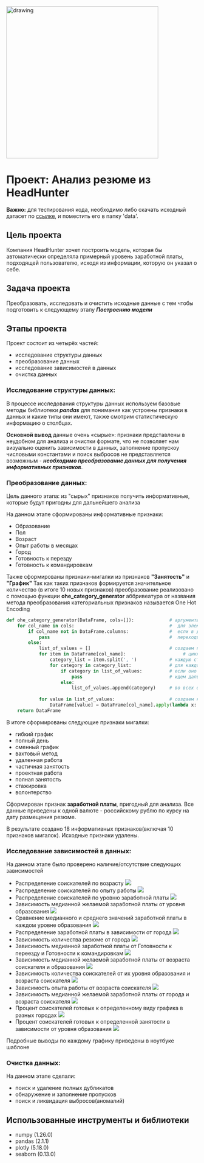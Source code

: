  <img src = https://raw.githubusercontent.com/AndreyRysistov/DatasetsForPandas/main/hh%20label.jpg alt="drawing" style="width:400px;">

# Проект: Анализ резюме из HeadHunter

**Важно:** для тестирования кода, необходимо либо скачать исходный датасет по [ссылке](https://disk.yandex.ru/d/j_4-nxd7N6dZxQ), и поместить его в папку 'data'.

## Цель проекта
Компания HeadHunter хочет построить модель, которая бы автоматически определяла примерный уровень заработной платы, подходящей пользователю, исходя из информации, которую он указал о себе. 

## Задача проекта
Преобразовать, исследовать и очистить исходные данные с тем чтобы подготовить к следующему этапу ***Построению модели***

## Этапы проекта
Проект состоит из четырёх частей:
* исследование структуры данных
* преобразование данных
* исследование зависимостей в данных
* очистка данных

### Исследование структуры данных:
В процессе исследования структуры данных используем базовые методы библиотеки ***pandas*** для понимания как устроены признаки в данных и какие типы они имеют, также смотрим статистическую информацию о столбцах.

**Основной вывод** данные очень «сырые»: признаки представлены в неудобном для анализа и очистки формате, что не позволяет нам визуально оценить зависимости в данных, заполнение пропускоу числовыми константами и  поиск выбросов не представляется возможным - ***необходимо преобразование данных для получения информативных признаков***. 

### Преобразование данных:
Цель данного этапа: из "сырых" признаков получить информативные, которые будут пригодны для дальнейшего анализа

На данном этапе сформированы информативные признаки:
* Образование
* Пол
* Возраст
* Опыт работы в месяцах
* Город
* Готовность к перезду
* Готовность к командировкам

Также сформированы признаки-мигалки из признаков **"Занятость"** и **"График"** 
Так как таких признаков формируется значительное количество (в итоге 10 новых признаков) преобразование реализовано с помощью функции **ohe_category_generator** аббривеатура от названия метода преобразования категориальных признаков называется One Hot Encoding 

```python
def ohe_category_generator(DataFrame, cols=[]):             # аргументы Датафрейм и список названий столбцов, из которых будем выделять категории мигалки    
    for col_name in cols:                                   #  для элемента в списке
        if col_name not in DataFrame.columns:               #  если в датафрейме нет такого столбца
            pass                                            #  переходим к следующему столбцу
        else:
            list_of_values = []                             # создаем пустой список в который будем добавлять названия категорий мигалок
            for item in DataFrame[col_name]:                     # цикл по интересующему признаку, по каждой строке
                category_list = item.split(', ')            # каждую строку переводим в список по разделителю
                for category in category_list:              # для каждого значения в списке
                    if category in list_of_values:          # если оно есть в списке названий категорий мигалок
                        pass                                # идем дальше
                    else:
                        list_of_values.append(category)     # во всех остальных добавляем значение в спискок назварий категорий мигалок
    
            for value in list_of_values:                    # создаем новые булевые признаки мигалки по вхождению в список названий категорий мигалок
                DataFrame[value] = DataFrame[col_name].apply(lambda x: True if value in x else False)
    return DataFrame
```
В итоге сформированы следующие признаки мигалки:
* гибкий график
* полный день
* сменный график
* вахтовый метод
* удаленная работа
* частичная занятость
* проектная работа
* полная занятость
* стажировка   
* волонтерство 

Сформирован признак **заработной платы**, пригодный для анализа. Все данные приведены к одной валюте - российскому рублю по курсу на дату размещения резюме.

В результате создано 18 информативных признаков(включая 10 признаков мигалок). Исходные признаки удалены.

### Исследование зависимостей в данных:
На данном этапе было проверено наличие/отсутствие следующих зависимостей
* Распределение соискателей по возрасту
![](/pictures/5.1_distribution_by_age.png)
* Распределение соискателей по опыту работы
![](/pictures/5.2_distribution_by_expierence.png)
* Распределение соискателей по уровню заработной платы
![](/pictures/5.3_distribution_by_salary.png)
* Зависимость медианной желаемой заработной платы от уровня образования 
![](/pictures/5.4_dependence_salary_from_education_level.png)
* Сравнение медианного и среднего значений заработной платы в каждом уровне образования
![](/pictures/5.4.1_median_mean_salary.png)
* Распределение заработной платы в зависимости от города
![](/pictures/5.5_distribution_salary_from_city.png)
* Зависимость количества резюме от города
![](/pictures/5.5.1_cv_number_from_city.png)
* Зависимость медианной заработной платы  от Готовности к переезду и Готовности к командировкам
![](/pictures/5.6_median_salary_from_ready_to_move.png)
* Зависимость медианной желаемой заработной платы от возраста соискателя и образования
![](/pictures/5.7_dependence_salary_from_educ.lv_&_age.png)
* Зависимость количества соискателей от их уровня образования и возраста соискателя
![](/pictures/5.7.1_dependence_number_from_educ.lv_&_age.png)
* Зависимость опыта работы от возраста соискателя
![](/pictures/5.8_dependence_exp_from_age.png)
* Зависимость медианной желаемой заработной платы от города и возраста соискателя
![](/pictures/add5.9_dependence_salary_from_city_&_age.png)
* Процент соискателей готовых к определенному виду графика в разных городах
![](/pictures/add5.10_percent_from_city&kind.png)
* Процент соискателей готовых к определенной занятости в зависимости от уровня образования
![](/pictures/add5.11_percent_from_ed.level&kind.png)

Подробные выводы по каждому графику приведены в ноутбуке шаблоне

### Очистка данных:

На данном этапе сделали:
* поиск и удаление полных дубликатов
* обнаружение и заполнение пропусков
* поиск и ликвидация выбросов(аномалий) 


## Использованные инструменты и библиотеки
* numpy (1.26.0)
* pandas (2.1.1)
* plotly (5.18.0)
* seaborn (0.13.0)





